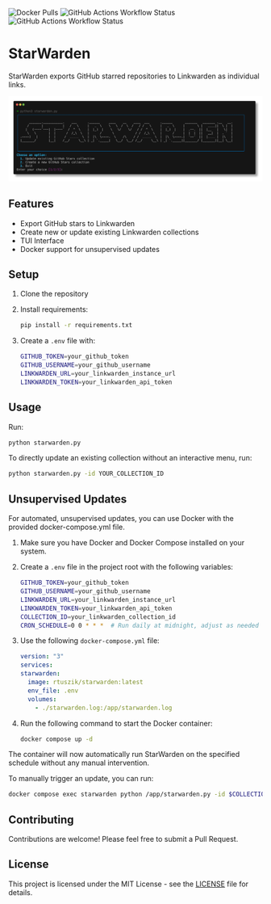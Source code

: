 ![Docker Pulls](https://img.shields.io/docker/pulls/rtuszik/starwarden) ![GitHub Actions Workflow Status](https://img.shields.io/github/actions/workflow/status/rtuszik/starwarden/docker.yml) ![GitHub Actions Workflow Status](https://img.shields.io/github/actions/workflow/status/rtuszik/starwarden/lint.yml)




# StarWarden

StarWarden exports GitHub starred repositories to Linkwarden as individual links.

![screenshot](https://github.com/rtuszik/starwarden/blob/main/assets/screenshot.png?raw=true)

## Features

- Export GitHub stars to Linkwarden
- Create new or update existing Linkwarden collections
- TUI Interface
- Docker support for unsupervised updates

## Setup

1. Clone the repository
2. Install requirements:

   ```bash
   pip install -r requirements.txt
   ```

3. Create a `.env` file with:

   ```bash
   GITHUB_TOKEN=your_github_token
   GITHUB_USERNAME=your_github_username
   LINKWARDEN_URL=your_linkwarden_instance_url
   LINKWARDEN_TOKEN=your_linkwarden_api_token
   ```

## Usage

Run:

```bash
python starwarden.py
```

To directly update an existing collection without an interactive menu, run:

```bash
python starwarden.py -id YOUR_COLLECTION_ID
```

## Unsupervised Updates

For automated, unsupervised updates, you can use Docker with the provided docker-compose.yml file.

1. Make sure you have Docker and Docker Compose installed on your system.

2. Create a `.env` file in the project root with the following variables:

   ```bash
   GITHUB_TOKEN=your_github_token
   GITHUB_USERNAME=your_github_username
   LINKWARDEN_URL=your_linkwarden_instance_url
   LINKWARDEN_TOKEN=your_linkwarden_api_token
   COLLECTION_ID=your_linkwarden_collection_id
   CRON_SCHEDULE=0 0 * * *  # Run daily at midnight, adjust as needed
   ```

3. Use the following `docker-compose.yml` file:

   ```yaml
   version: "3"
   services:
   starwarden:
     image: rtuszik/starwarden:latest
     env_file: .env
     volumes:
       - ./starwarden.log:/app/starwarden.log
   ```

4. Run the following command to start the Docker container:

   ```bash
   docker compose up -d
   ```

The container will now automatically run StarWarden on the specified schedule without any manual intervention.

To manually trigger an update, you can run:

```bash
docker compose exec starwarden python /app/starwarden.py -id $COLLECTION_ID
```

## Contributing

Contributions are welcome! Please feel free to submit a Pull Request.

## License

This project is licensed under the MIT License - see the [LICENSE](LICENSE) file for details.
